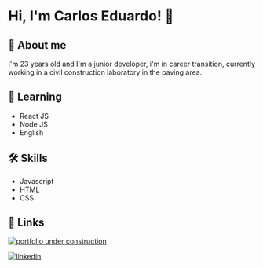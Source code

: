 # Hi, I'm Carlos Eduardo! 👋


## 🚀 About me
I'm 23 years old and I'm a junior developer, i'm in career transition, currently working in a civil construction laboratory in the paving area.

## 🧠 Learning
- React JS
- Node JS
- English


## 🛠 Skills
- Javascript 
- HTML 
- CSS

## 🔗 Links
[![portfolio under construction](https://img.shields.io/badge/my_portfolio-000?style=for-the-badge&logo=ko-fi&logoColor=white)](https://eduardooliveira3101.github.io/SITE-PESSOAL/)

[![linkedin](https://img.shields.io/badge/linkedin-0A66C2?style=for-the-badge&logo=linkedin&logoColor=white)](https://www.linkedin.com/in/carlos-eduardo-2a8938258/)









